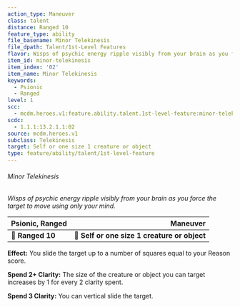 ```yaml
---
action_type: Maneuver
class: talent
distance: Ranged 10
feature_type: ability
file_basename: Minor Telekinesis
file_dpath: Talent/1st-Level Features
flavor: Wisps of psychic energy ripple visibly from your brain as you force the target to move using only your mind.
item_id: minor-telekinesis
item_index: '02'
item_name: Minor Telekinesis
keywords:
  - Psionic
  - Ranged
level: 1
scc:
  - mcdm.heroes.v1:feature.ability.talent.1st-level-feature:minor-telekinesis
scdc:
  - 1.1.1:13.2.1.1:02
source: mcdm.heroes.v1
subclass: Telekinesis
target: Self or one size 1 creature or object
type: feature/ability/talent/1st-level-feature
---
```


###### Minor Telekinesis

*Wisps of psychic energy ripple visibly from your brain as you force the target to move using only your mind.*

| **Psionic, Ranged** |                                 **Maneuver** |
| ------------------- | -------------------------------------------: |
| **📏 Ranged 10**    | **🎯 Self or one size 1 creature or object** |

**Effect:** You slide the target up to a number of squares equal to your Reason score.

**Spend 2+ Clarity:** The size of the creature or object you can target increases by 1 for every 2 clarity spent.

**Spend 3 Clarity:** You can vertical slide the target.
